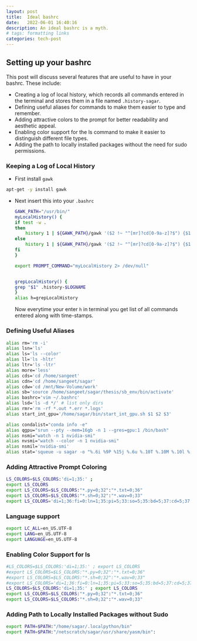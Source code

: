 ```yaml
---
layout: post
title:  Ideal bashrc
date:   2022-06-01 16:40:16
description: An ideal bashrc is a myth.
# tags: formatting links
categories: tech-post
---
```


## Setting up your bashrc
This post will discuss several features that are useful to have in your bashrc. These include:
- Creating a log of local history, which records all commands entered in the terminal and stores them in a file named `.history-sagar`.
- Defining useful aliases for commands to make them easier to type and remember.
- Adding attractive colors to the prompt for better readability and aesthetic appeal.
- Enabling color support for the ls command to make it easier to distinguish different file types.
- Adding the path to locally installed packages without the need for sudo permissions.

### Keeping a Log of Local History
- First install `gawk`
```bash
apt-get -y install gawk
```
- Next insert this into your `.bashrc`

    ```bash
    GAWK_PATH="/usr/bin/"
    myLocalHistory() {
    if test -w .
    then
        history 1 | ${GAWK_PATH}/gawk '($2 !~ "^[mr]?cd[0-9a-z]?$") {$1="_T="strftime("%Y%m%d_%H:%M:%S_") PROCINFO["ppid"] "\t"; $2=gensub("^_T=[-_0-9:]*[ \t]* *", "", 1, $2); $2=gensub("^_P=[^ \t]* *", "", 1, $2); print;}' >> .history-$LOGNAME
    else
        history 1 | ${GAWK_PATH}/gawk '($2 !~ "^[mr]?cd[0-9a-z]?$") {$1="_T="strftime("%Y%m%d_%H:%M:%S_") PROCINFO["ppid"] "_PWD="  ENVIRON["PWD"] "\t"; $2=gensub("^_T=[-_0-9:]*[ \t]* *", "", 1, $2); $2=gensub("^_P=[^ \t]* *", "", 1, $2); print;}' >> ~/.history-all-$LOGNAME
    fi
    }

    export PROMPT_COMMAND="myLocalHistory 2> /dev/null"


    grepLocalHistory() {
    grep "$1" .history-$LOGNAME
    }
    alias h=grepLocalHistory

    ```
    Now everytime your enter `h` in terminal you get list of all commands entered along with time-stamps.

### Defining Useful Aliases
```bash
alias rm='rm -i'
alias lsn='ls'
alias ls='ls --color'
alias ll='ls -hltr'
alias ltr='ls -ltr'
alias more='less'
alias cds='cd /home/sangeet'
alias cdn='cd /home/sangeet/sagar'
alias cdw='cd /mnt/New-Volume/work'
alias sb='source /home/sangeet/sagar/thesis/sb_env/bin/activate'
alias bashrc='vim ~/.bashrc'
alias lsd='ls -d */' # list only dirs
alias rmr='rm -rf *.out *.err *.logs'
alias start_int_gpu='/home/sagar/bin/start_int_gpu.sh $1 $2 $3'

alias condalist="conda info -e"
alias qgpu="srun --pty --mem=16gb -n 1 --gres=gpu:1 /bin/bash"
alias nsmi="watch -n 1 nvidia-smi"
alias nvsmi="watch --color -n 1 nvidia-smi"
alias nsmil='nvidia-smi'
alias stat='squeue -u sagar -o "%.6i %9P %15j %.6u %.10T %.10M %.10l %.6D %10R %s %.10g"'
```

### Adding Attractive Prompt Coloring
```bash
LS_COLORS=$LS_COLORS:'di=1;35:' ; 
export LS_COLORS
export LS_COLORS=$LS_COLORS:"*.py=0;32":"*.txt=0;36"
export LS_COLORS=$LS_COLORS:"*.sh=0;32":"*.wav=0;33"
export LS_COLORS='di=1;36:fi=0:ln=1;35:pi=5;33:so=5;35:bd=5;37:cd=5;37:or=31;47;1:ex=1;32'
```

### Language support
```bash
export LC_ALL=en_US.UTF-8
export LANG=en_US.UTF-8
export LANGUAGE=en_US.UTF-8
```

### Enabling Color Support for ls
```bash
#LS_COLORS=$LS_COLORS:'di=1;35:' ; export LS_COLORS
#export LS_COLORS=$LS_COLORS:"*.py=0;32":"*.txt=0;36"
#export LS_COLORS=$LS_COLORS:"*.sh=0;32":"*.wav=0;33"
#export LS_COLORS='di=1;36:fi=0:ln=1;35:pi=5;33:so=5;35:bd=5;37:cd=5;37:or=31;47;1:ex=1;32'
LS_COLORS=$LS_COLORS:'di=1;35:' ; export LS_COLORS
export LS_COLORS=$LS_COLORS:"*.py=0;32":"*.txt=0;36"
export LS_COLORS=$LS_COLORS:"*.sh=0;32":"*.wav=0;33"
```

### Adding Path to Locally Installed Packages without Sudo

```bash
export PATH=$PATH:"/home/sagar/.localpython/bin"
export PATH=$PATH:"/netscratch/sagar/usr/share/yasm/bin":
```